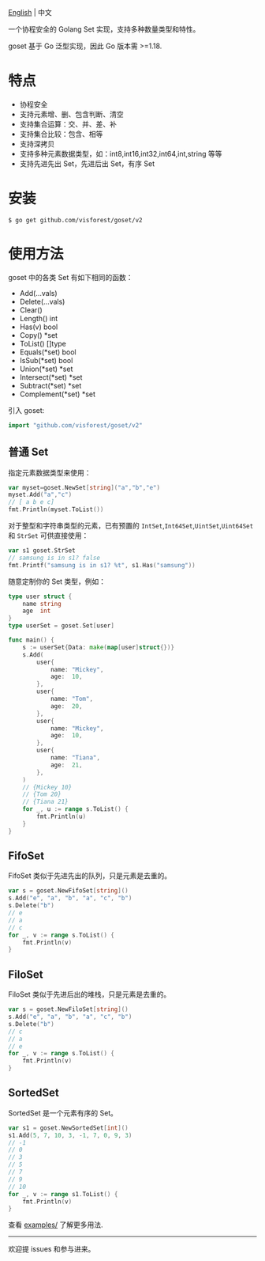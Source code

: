 [English](README.md) | 中文

一个协程安全的 Golang Set 实现，支持多种数量类型和特性。

goset 基于 Go 泛型实现，因此 Go 版本需 >=1.18.

# 特点

- 协程安全
- 支持元素增、删、包含判断、清空
- 支持集合运算：交、并、差、补
- 支持集合比较：包含、相等
- 支持深拷贝
- 支持多种元素数据类型，如：int8,int16,int32,int64,int,string 等等
- 支持先进先出 Set，先进后出 Set，有序 Set 

# 安装

```
$ go get github.com/visforest/goset/v2
```

# 使用方法

goset 中的各类 Set 有如下相同的函数：
- Add(...vals)
- Delete(...vals)
- Clear()
- Length() int
- Has(v) bool
- Copy() *set
- ToList() []type
- Equals(*set) bool
- IsSub(*set) bool
- Union(*set) *set
- Intersect(*set) *set
- Subtract(*set) *set
- Complement(*set) *set

引入 goset:
```go
import "github.com/visforest/goset/v2"
```

## 普通 Set

指定元素数据类型来使用：
```go
var myset=goset.NewSet[string]("a","b","e")
myset.Add("a","c")
// [ a b e c] 
fmt.Println(myset.ToList())
```

对于整型和字符串类型的元素，已有预置的 `IntSet`,`Int64Set`,`UintSet`,`Uint64Set` 和 `StrSet` 可供直接使用：
```go
var s1 goset.StrSet
// samsung is in s1? false
fmt.Printf("samsung is in s1? %t", s1.Has("samsung"))
```

随意定制你的 Set 类型，例如：
```go
type user struct {
	name string
	age  int
}
type userSet = goset.Set[user]

func main() {
	s := userSet{Data: make(map[user]struct{})}
	s.Add(
		user{
			name: "Mickey",
			age:  10,
		},
		user{
			name: "Tom",
			age:  20,
		},
		user{
			name: "Mickey",
			age:  10,
		},
		user{
			name: "Tiana",
			age:  21,
		},
	)
	// {Mickey 10}
	// {Tom 20}
	// {Tiana 21}
	for _, u := range s.ToList() {
		fmt.Println(u)
	}
}
```

## FifoSet

FifoSet 类似于先进先出的队列，只是元素是去重的。

```go
var s = goset.NewFifoSet[string]()
s.Add("e", "a", "b", "a", "c", "b")
s.Delete("b")
// e
// a
// c
for _, v := range s.ToList() {
    fmt.Println(v)
}
```

## FiloSet

FiloSet 类似于先进后出的堆栈，只是元素是去重的。

```go
var s = goset.NewFiloSet[string]()
s.Add("e", "a", "b", "a", "c", "b")
s.Delete("b")
// c
// a
// e
for _, v := range s.ToList() {
    fmt.Println(v)
}
```

## SortedSet

SortedSet 是一个元素有序的 Set。

```go
var s1 = goset.NewSortedSet[int]()
s1.Add(5, 7, 10, 3, -1, 7, 0, 9, 3)
// -1
// 0
// 3
// 5
// 7
// 9
// 10
for _, v := range s1.ToList() {
    fmt.Println(v)
}
```

查看 [examples/](examples/) 了解更多用法.

---
欢迎提 issues 和参与进来。